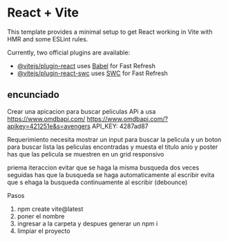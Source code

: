 # React + Vite

This template provides a minimal setup to get React working in Vite with HMR and some ESLint rules.

Currently, two official plugins are available:

- [@vitejs/plugin-react](https://github.com/vitejs/vite-plugin-react/blob/main/packages/plugin-react/README.md) uses [Babel](https://babeljs.io/) for Fast Refresh
- [@vitejs/plugin-react-swc](https://github.com/vitejs/vite-plugin-react-swc) uses [SWC](https://swc.rs/) for Fast Refresh

## encunciado

Crear una apicacion para buscar peliculas
APi a usa
https://www.omdbapi.com/
https://www.omdbapi.com/?apikey=421251e&s=avengers
API_KEY: 4287ad87

Requerimiento
necesita mostrar un input para buscar la pelicula y un boton para buscar
lista las peliculas encontradas y muesta el titulo anio y poster
has que las pelicula se muestren en un grid responsivo

priema iteraccion
evitar que se haga la misma busqueda dos veces seguidas
has que la busqueda se haga automaticamente al escribir
evita que s ehaga la busqueda continuamente al escribir (debounce)

Pasos

1. npm create vite@latest
2. poner el nombre
3. ingresar a la carpeta y despues generar un npm i
4. limpiar el proyecto
